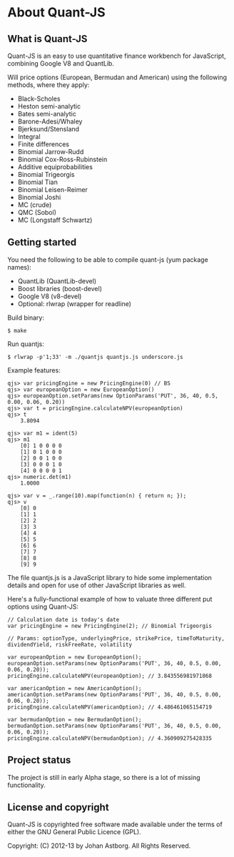 # About Quant-JS #

## What is Quant-JS ##

Quant-JS is an easy to use quantitative finance workbench for JavaScript, combining Google V8 and QuantLib.

Will price options (European, Bermudan and American) using the following methods, where they apply:
- Black-Scholes
- Heston semi-analytic
- Bates semi-analytic
- Barone-Adesi/Whaley
- Bjerksund/Stensland
- Integral
- Finite differences
- Binomial Jarrow-Rudd
- Binomial Cox-Ross-Rubinstein
- Additive equiprobabilities
- Binomial Trigeorgis
- Binomial Tian
- Binomial Leisen-Reimer
- Binomial Joshi
- MC (crude)
- QMC (Sobol)
- MC (Longstaff Schwartz)

## Getting started ##

You need the following to be able to compile quant-js (yum package names):
- QuantLib (QuantLib-devel)
- Boost libraries (boost-devel)
- Google V8 (v8-devel)
- Optional: rlwrap (wrapper for readline)

Build binary:

    $ make

Run quantjs:

    $ rlwrap -p'1;33' -m ./quantjs quantjs.js underscore.js
    
Example features:

    qjs> var pricingEngine = new PricingEngine(0) // BS
    qjs> var europeanOption = new EuropeanOption()
    qjs> europeanOption.setParams(new OptionParams('PUT', 36, 40, 0.5, 0.00, 0.06, 0.20))
    qjs> var t = pricingEngine.calculateNPV(europeanOption)
    qjs> t
    	3.8094

    qjs> var m1 = ident(5)
    qjs> m1
    	[0]	1 0 0 0 0 
    	[1]	0 1 0 0 0 
    	[2]	0 0 1 0 0 
    	[3]	0 0 0 1 0 
    	[4]	0 0 0 0 1 
    qjs> numeric.det(m1)
    	1.0000
    	
    qjs> var v = _.range(10).map(function(n) { return n; });
    qjs> v
    	[0]	0
    	[1]	1
    	[2]	2
    	[3]	3
    	[4]	4
    	[5]	5
    	[6]	6
    	[7]	7
    	[8]	8
    	[9]	9


The file quantjs.js is a JavaScript library to hide some implementation details and open for use of other JavaScript libraries as well. 

Here's a fully-functional example of how to valuate three different put options using Quant-JS:

    // Calculation date is today's date
	var pricingEngine = new PricingEngine(2); // Binomial Trigeorgis
    
    // Params: optionType, underlyingPrice, strikePrice, timeToMaturity, dividendYield, riskFreeRate, volatility

    var europeanOption = new EuropeanOption();
    europeanOption.setParams(new OptionParams('PUT', 36, 40, 0.5, 0.00, 0.06, 0.20));
    pricingEngine.calculateNPV(europeanOption); // 3.843556981971868

    var americanOption = new AmericanOption();
    americanOption.setParams(new OptionParams('PUT', 36, 40, 0.5, 0.00, 0.06, 0.20));
    pricingEngine.calculateNPV(americanOption); // 4.486461065154719

    var bermudanOption = new BermudanOption();
    bermudanOption.setParams(new OptionParams('PUT', 36, 40, 0.5, 0.00, 0.06, 0.20));
    pricingEngine.calculateNPV(bermudanOption); // 4.360909275428335


## Project status ##
The project is still in early Alpha stage, so there is a lot of missing functionality.

## License and copyright ##

Quant-JS is copyrighted free software made available under the terms
of either the GNU General Public Licence (GPL).

Copyright: (C) 2012-13 by Johan Astborg. All Rights Reserved.

